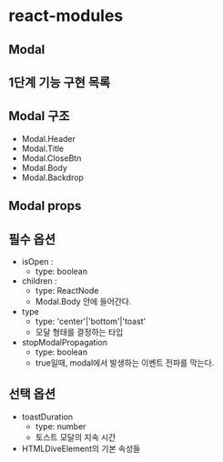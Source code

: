 # react-modules

## Modal

## 1단계 기능 구현 목록

## Modal 구조

- Modal.Header
- Modal.Title
- Modal.CloseBtn
- Modal.Body
- Modal.Backdrop

## Modal props

## 필수 옵션

- isOpen :
  - type: boolean
- children :
  - type: ReactNode
  - Modal.Body 안에 들어간다.
- type
  - type: 'center'|'bottom'|'toast'
  - 모달 형태를 결정하는 타입
- stopModalPropagation
  - type: boolean
  - true일때, modal에서 발생하는 이벤트 전파를 막는다.

## 선택 옵션

- toastDuration
  - type: number
  - 토스트 모달의 지속 시간
- HTMLDiveElement의 기본 속성들
